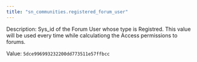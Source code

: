 ```yaml
---
title: "sn_communities.registered_forum_user"
---
```


Description: Sys_id of the Forum User whose type is Registred. This value will be used every time while calculationg the Access permissions to forums.


Value: `5dce996993232200dd773511e57ffbcc`